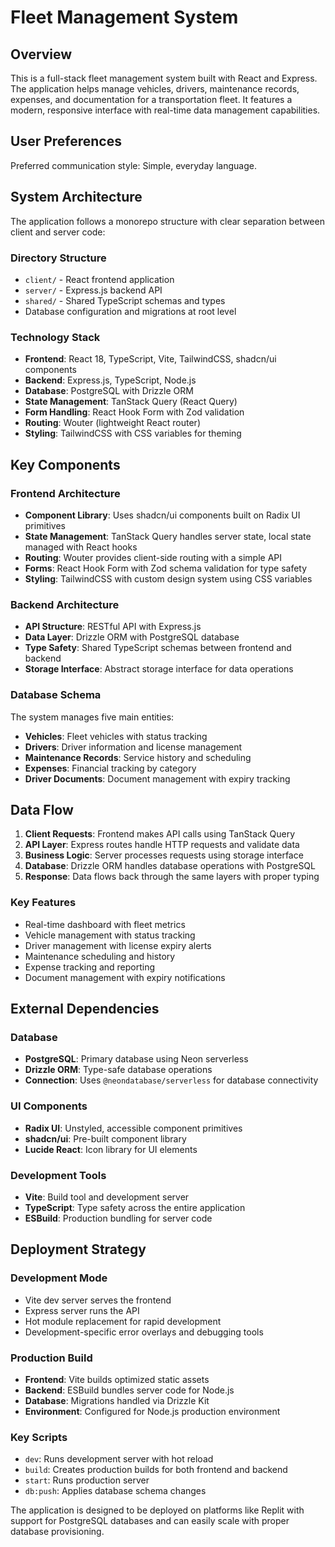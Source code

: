 # Fleet Management System

## Overview

This is a full-stack fleet management system built with React and Express. The application helps manage vehicles, drivers, maintenance records, expenses, and documentation for a transportation fleet. It features a modern, responsive interface with real-time data management capabilities.

## User Preferences

Preferred communication style: Simple, everyday language.

## System Architecture

The application follows a monorepo structure with clear separation between client and server code:

### Directory Structure
- `client/` - React frontend application
- `server/` - Express.js backend API
- `shared/` - Shared TypeScript schemas and types
- Database configuration and migrations at root level

### Technology Stack
- **Frontend**: React 18, TypeScript, Vite, TailwindCSS, shadcn/ui components
- **Backend**: Express.js, TypeScript, Node.js
- **Database**: PostgreSQL with Drizzle ORM
- **State Management**: TanStack Query (React Query)
- **Form Handling**: React Hook Form with Zod validation
- **Routing**: Wouter (lightweight React router)
- **Styling**: TailwindCSS with CSS variables for theming

## Key Components

### Frontend Architecture
- **Component Library**: Uses shadcn/ui components built on Radix UI primitives
- **State Management**: TanStack Query handles server state, local state managed with React hooks
- **Routing**: Wouter provides client-side routing with a simple API
- **Forms**: React Hook Form with Zod schema validation for type safety
- **Styling**: TailwindCSS with custom design system using CSS variables

### Backend Architecture
- **API Structure**: RESTful API with Express.js
- **Data Layer**: Drizzle ORM with PostgreSQL database
- **Type Safety**: Shared TypeScript schemas between frontend and backend
- **Storage Interface**: Abstract storage interface for data operations

### Database Schema
The system manages five main entities:
- **Vehicles**: Fleet vehicles with status tracking
- **Drivers**: Driver information and license management
- **Maintenance Records**: Service history and scheduling
- **Expenses**: Financial tracking by category
- **Driver Documents**: Document management with expiry tracking

## Data Flow

1. **Client Requests**: Frontend makes API calls using TanStack Query
2. **API Layer**: Express routes handle HTTP requests and validate data
3. **Business Logic**: Server processes requests using storage interface
4. **Database**: Drizzle ORM handles database operations with PostgreSQL
5. **Response**: Data flows back through the same layers with proper typing

### Key Features
- Real-time dashboard with fleet metrics
- Vehicle management with status tracking
- Driver management with license expiry alerts
- Maintenance scheduling and history
- Expense tracking and reporting
- Document management with expiry notifications

## External Dependencies

### Database
- **PostgreSQL**: Primary database using Neon serverless
- **Drizzle ORM**: Type-safe database operations
- **Connection**: Uses `@neondatabase/serverless` for database connectivity

### UI Components
- **Radix UI**: Unstyled, accessible component primitives
- **shadcn/ui**: Pre-built component library
- **Lucide React**: Icon library for UI elements

### Development Tools
- **Vite**: Build tool and development server
- **TypeScript**: Type safety across the entire application
- **ESBuild**: Production bundling for server code

## Deployment Strategy

### Development Mode
- Vite dev server serves the frontend
- Express server runs the API
- Hot module replacement for rapid development
- Development-specific error overlays and debugging tools

### Production Build
- **Frontend**: Vite builds optimized static assets
- **Backend**: ESBuild bundles server code for Node.js
- **Database**: Migrations handled via Drizzle Kit
- **Environment**: Configured for Node.js production environment

### Key Scripts
- `dev`: Runs development server with hot reload
- `build`: Creates production builds for both frontend and backend
- `start`: Runs production server
- `db:push`: Applies database schema changes

The application is designed to be deployed on platforms like Replit with support for PostgreSQL databases and can easily scale with proper database provisioning.
